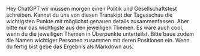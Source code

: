 Hey ChatGPT wir müssen morgen einen Politik und Gesellschaftstest schreiben. Kannst du uns von diesen Transkipt der Tagesschau die wichtigsten Punkte mit möglichst genauen details zusammenfassen. Aber bitte nur das wichtigste aus den jeweiligen Themen. Es wäre auch cool, wenn du die jeweiligen Themen in Überpunkte unterteilst. Bitte baue zudem die Namen wichtiger Personen zusammen mit deren Positionen ein. Wenn du fertig bist gebe das Ergebnis als Markdown aus.
